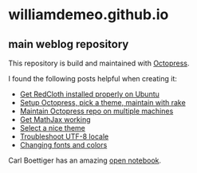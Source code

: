 williamdemeo.github.io
======================

## main weblog repository

This repository is build and maintained with [Octopress](http://octopress.org/).

I found the following posts helpful when creating it:

+ [Get RedCloth installed properly on Ubuntu](http://stackoverflow.com/questions/14245822/cannot-install-redcloth)   
+ [Setup Octopress, pick a theme, maintain with rake](http://paulsturgess.co.uk/blog/2013/04/24/hello-octopress-and-github-pages/)
+ [Maintain Octopress repo on multiple machines](http://blog.zerosharp.com/clone-your-octopress-to-blog-from-two-places/)  
+ [Get MathJax working](http://www.idryman.org/blog/2012/03/10/writing-math-equations-on-octopress/)
+ [Select a nice theme](https://github.com/imathis/octopress/wiki/3rd-Party-Octopress-Themes)
+ [Troubleshoot UTF-8 locale](http://stackoverflow.com/questions/17031651/invalid-byte-sequence-in-us-ascii-argument-error-when-i-run-rake-dbseed-in-ra)
+ [Changing fonts and colors](http://blog.bigdinosaur.org/changing-octopresss-header/)

Carl Boettiger has an amazing [open notebook](http://carlboettiger.info/index.html).
